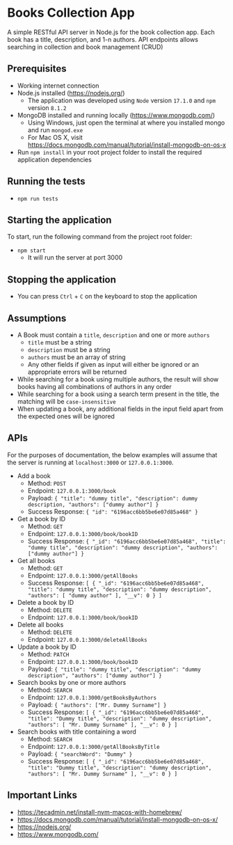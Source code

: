 # Books Collection App

A simple RESTful API server in Node.js for the book collection app. Each book has a title, description, and 1-n authors. API endpoints allows searching in collection and book management (CRUD)

## Prerequisites

- Working internet connection
- Node.js installed (https://nodejs.org/)
  - The application was developed using `Node` version `17.1.0` and `npm` version `8.1.2`
- MongoDB installed and running locally (https://www.mongodb.com/)
  - Using Windows, just open the terminal at where you installed mongo and run `mongod.exe`
  - For Mac OS X, visit https://docs.mongodb.com/manual/tutorial/install-mongodb-on-os-x
- Run `npm install` in your root project folder to install the required application dependencies

## Running the tests

- `npm run tests`

## Starting the application

To start, run the following command from the project root folder:

- `npm start`
  - It will run the server at port 3000

## Stopping the application

- You can press `Ctrl` + `C` on the keyboard to stop the application

## Assumptions

- A Book must contain a `title`, `description` and one or more `authors`
  - `title` must be a string
  - `description` must be a string
  - `authors` must be an array of string
  - Any other fields if given as input will either be ignored or an appropriate errors will be returned
- While searching for a book using multiple authors, the result will show books having all combinations of authors in any order
- While searching for a book using a search term present in the title, the matching will be `case-insensitive`
- When updating a book, any additional fields in the input field apart from the expected ones will be ignored

## APIs

For the purposes of documentation, the below examples will assume that the server is running at `localhost:3000` or `127.0.0.1:3000`.

- Add a book
  - Method: `POST`
  - Endpoint: `127.0.0.1:3000/book`
  - Payload: `{ "title": "dummy title", "description": dummy description, "authors": ["dummy author"] }`
  - Success Response: `{ "id": "6196acc6bb5be6e07d85a468" }`
- Get a book by ID
  - Method: `GET`
  - Endpoint: `127.0.0.1:3000/book/bookID`
  - Success Response: `{ "_id": "6196acc6bb5be6e07d85a468", "title": "dummy title", "description": "dummy description", "authors": ["dummy author"] }`
- Get all books
  - Method: `GET`
  - Endpoint: `127.0.0.1:3000/getAllBooks`
  - Success Response: `[ { "_id": "6196acc6bb5be6e07d85a468", "title": "dummy title", "description": "dummy description", "authors": [ "dummy author" ], "__v": 0 } ]`
- Delete a book by ID
  - Method: `DELETE`
  - Endpoint: `127.0.0.1:3000/book/bookID`
- Delete all books
  - Method: `DELETE`
  - Endpoint: `127.0.0.1:3000/deleteAllBooks`
- Update a book by ID
  - Method: `PATCH`
  - Endpoint: `127.0.0.1:3000/book/bookID`
  - Payload: `{ "title": "dummy title", "description": "dummy description", "authors": ["dummy author"] }`
- Search books by one or more authors
  - Method: `SEARCH`
  - Endpoint: `127.0.0.1:3000/getBooksByAuthors`
  - Payload: `{ "authors": ["Mr. Dummy Surname"] }`
  - Success Response: `[ { "_id": "6196acc6bb5be6e07d85a468", "title": "Dummy title", "description": "dummy description", "authors": [ "Mr. Dummy Surname" ], "__v": 0 } ]`
- Search books with title containing a word
  - Method: `SEARCH`
  - Endpoint: `127.0.0.1:3000/getAllBooksByTitle`
  - Payload: `{ "searchWord": "Dummy" }`
  - Success Response: `[ { "_id": "6196acc6bb5be6e07d85a468", "title": "Dummy title", "description": "dummy description", "authors": [ "Mr. Dummy Surname" ], "__v": 0 } ]`

## Important Links

- https://tecadmin.net/install-nvm-macos-with-homebrew/
- https://docs.mongodb.com/manual/tutorial/install-mongodb-on-os-x/
- https://nodejs.org/
- https://www.mongodb.com/
